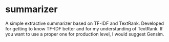 # summarizer

A simple extractive summarizer based on TF-IDF and TextRank. Developed for getting to know TF-IDF better and for my understanding of TextRank. If you want to use a proper one for production level, I would suggest Gensim. 

